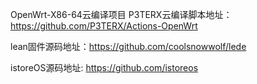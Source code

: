 OpenWrt-X86-64云编译项目
P3TERX云编译脚本地址：https://github.com/P3TERX/Actions-OpenWrt

lean固件源码地址：https://github.com/coolsnowwolf/lede

istoreOS源码地址: https://github.com/istoreos
